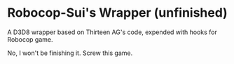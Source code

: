 # Robocop-Sui's Wrapper (unfinished)

A D3D8 wrapper based on Thirteen AG's code, expended with hooks for Robocop game.

No, I won't be finishing it. Screw this game.

